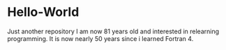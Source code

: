 # Hello-World
Just another repository
I am now 81 years old and interested in relearning programming. It is now nearly 50 years since i learned Fortran 4.
